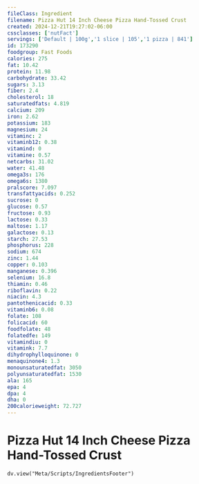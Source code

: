 ```yaml
---
fileClass: Ingredient
filename: Pizza Hut 14 Inch Cheese Pizza Hand-Tossed Crust
created: 2024-12-21T19:27:02-06:00
cssclasses: ['nutFact']
servings: ['Default | 100g','1 slice | 105','1 pizza | 841']
id: 173290
foodgroup: Fast Foods
calories: 275
fat: 10.42
protein: 11.98
carbohydrate: 33.42
sugars: 3.13
fiber: 2.4
cholesterol: 18
saturatedfats: 4.819
calcium: 209
iron: 2.62
potassium: 183
magnesium: 24
vitaminc: 2
vitaminb12: 0.38
vitamind: 0
vitamine: 0.57
netcarbs: 31.02
water: 41.48
omega3s: 176
omega6s: 1380
pralscore: 7.097
transfattyacids: 0.252
sucrose: 0
glucose: 0.57
fructose: 0.93
lactose: 0.33
maltose: 1.17
galactose: 0.13
starch: 27.53
phosphorus: 228
sodium: 674
zinc: 1.44
copper: 0.103
manganese: 0.396
selenium: 16.8
thiamin: 0.46
riboflavin: 0.22
niacin: 4.3
pantothenicacid: 0.33
vitaminb6: 0.08
folate: 108
folicacid: 60
foodfolate: 48
folatedfe: 149
vitamindiu: 0
vitamink: 7.7
dihydrophylloquinone: 0
menaquinone4: 1.3
monounsaturatedfat: 3050
polyunsaturatedfat: 1530
ala: 165
epa: 4
dpa: 4
dha: 0
200calorieweight: 72.727
---
```


# Pizza Hut 14 Inch Cheese Pizza Hand-Tossed Crust

```dataviewjs
dv.view("Meta/Scripts/IngredientsFooter")
```